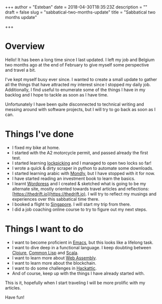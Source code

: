 +++
author = "Esteban"
date = 2018-04-30T18:35:23Z
description = ""
draft = false
slug = "sabbatical-two-months-update"
title = "Sabbatical two months update"

+++


# Overview

Hello! It has been a long time since I last updated. I left my job and Belgium two months ago at the end of February to give myself some perspective and travel a bit.

I've kept myself busy ever since. I wanted to create a small update to gather all the things that have attracted my interest since I stopped my daily job. Additionally, I find useful to enumerate some of the things I have in my backlog and I hope to tackle as soon as I have time.

Unfortunately I have been quite disconnected to technical writing and messing around with software projects, but I will try to go back as soon as I can.

# Things I've done

* I fixed my bike at home.
* I started with the A2 motorcycle permit, and passed already the first test.
* I started learning [lockpicking](https://en.wikipedia.org/wiki/Lock_picking) and I managed to open two locks so far!
* I wrote a quick & dirty scraper in python to automate some downloads.
* I started learning arabic with [Mondly](https://app.mondly.com/home), but I have stopped with it for now.
* I have started reading an investment book to learn the basics.
* I learnt [Wordpress](https://wordpress.org/) and I created & sketched what is going to be my alternate site, mostly oriented towards travel articles and reflections: [https://thedrift.io](https://thedrift.io). I will try to reflect my musings and experiences over this sabbatical time there.
* I booked a flight to [Singapore](https://en.wikipedia.org/wiki/Singapore). I will start my trip from there.
* I did a job coaching online course to try to figure out my next steps.


# Things I want to do

* I want to become proficient in [Emacs](https://www.gnu.org/software/emacs/), but this looks like a lifelong task.
* I want to dive deep in a functional language. I keep doubting between [Clojure](https://clojure.org/), [Common Lisp](https://common-lisp.net/) and [Scala](https://www.scala-lang.org/).
* I want to learn more about [Web Assembly](http://webassembly.org/).
* I want to learn more about the blockchain.
* I want to do some challenges in [Hackattic](https://hackattic.com/challenges).
* And of course, keep up with the things I have already started with.


This is it, hopefully when I start traveling I will be more prolific with my articles.


Have fun!

